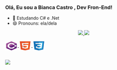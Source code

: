  ### Olá, Eu sou a Bianca Castro , Dev Fron-End!

- 🌱 Estudando C# e .Net
- 😄 Pronouns: ela/dela

<div align="center">
  <a href="https://github.com/BIANCA-Castro">
  <img height="180em" src="https://github-readme-stats.vercel.app/api?username=Bianca-Castro&show_icons=false&theme=dracula&include_all_commits=true&count_private=true"/>
  <img height="180em" src="https://github-readme-stats.vercel.app/api/top-langs/?username=Bianca-Castro&layout=compact&langs_count=7&theme=dracula"/>
</div>
  <div style="display: inline_block"><br>
    <img align="center" alt="Rafa-Csharp" height="30" width="40" src="https://raw.githubusercontent.com/devicons/devicon/master/icons/csharp/csharp-original.svg">
    <img align="center" alt="Rafa-HTML" height="30" width="40" src="https://raw.githubusercontent.com/devicons/devicon/master/icons/html5/html5-original.svg">
  <img align="center" alt="Rafa-CSS" height="30" width="40" src="https://raw.githubusercontent.com/devicons/devicon/master/icons/css3/css3-original.svg">
   <div>
    
   ##
 
<div>
  <a href="https://www.https://www.linkedin.com/in/dev-biancacastro/" target="_blank"><img src="https://img.shields.io/badge/-LinkedIn-%230077B5?style=for-the-badge&logo=linkedin&logoColor=white" target="_blank"></a
 <div> 
